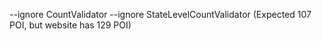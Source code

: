 --ignore CountValidator --ignore StateLevelCountValidator (Expected 107 POI, but website has 129 POI)
